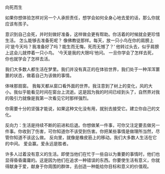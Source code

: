 向死而生

如果你想体验怎样对另一个人承担责任，想学会如何全身心地去爱的话，那么你就应该有孩子。

意识到自己会死，并时刻做好准备，这样做会更有帮助。你活着的时候就会更珍惜生活。
怎么能够去准备死呢？
像佛教徒那样。每天，放一只小鸟在你的肩膀上问‘是今天吗？我准备好了吗？能生而无悔，死而无憾了？’
他转过头去，似乎肩膀上这会儿就停着一只小鸟。
‘今天是我的大限吗’他问。
一旦你学会了怎样去死，你也就学会了怎样去活。

我们大多数人都生活在梦里。我们并没有真正的在体验世界，我们处于一种浑浑噩噩的状态，做着自己为该做的事情。

体味那扇窗。
我每天都从窗口看外面的世界。我注意到了树上的变化，风的大小。我似乎能看见时间在窗台上流逝。这是因为我的时间已经到头了，自然界对我的吸引力就像是我第一次看见它时那样强烈。

你需要十分的坚强才能说，如果这种文化没有用，就别去接受它。建立你自己的文化。

反向力：生活是持续不断的前进和后退。你想做某一件事，可你又注定要去做另一件事。你收到了伤害，可你知道你不该受到伤害。你把某些事情是做理所当然，尽管你知道不该这么做。
反向里，就像是橡皮筋上的移动。我们大多数人生活在它的中间。
爱会赢。爱永远是胜者。

许多人过着没有意义的生活。即使当他们在忙于一些自以为重要的事情时，他们也显得昏昏庸庸的。这是因为他们在追求一种错误的东西。你要使生活有意义，你就得献身于爱，献身于你周围的群体，去创造一种能给你目标和意义的价值观。